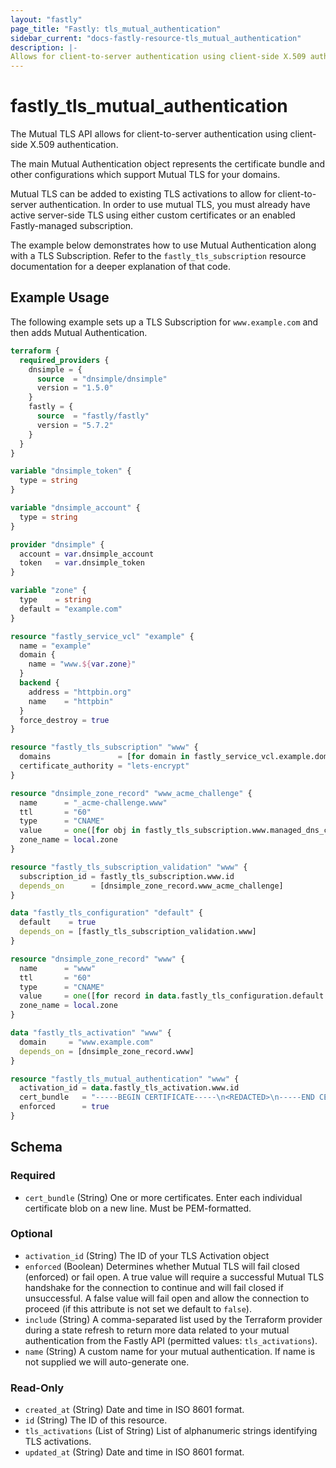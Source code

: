 ```yaml
---
layout: "fastly"
page_title: "Fastly: tls_mutual_authentication"
sidebar_current: "docs-fastly-resource-tls_mutual_authentication"
description: |-
Allows for client-to-server authentication using client-side X.509 authentication.
---
```


# fastly_tls_mutual_authentication

The Mutual TLS API allows for client-to-server authentication using client-side X.509 authentication.

The main Mutual Authentication object represents the certificate bundle and other configurations which support Mutual TLS for your domains.

Mutual TLS can be added to existing TLS activations to allow for client-to-server authentication. In order to use mutual TLS, you must already have active server-side TLS using either custom certificates or an enabled Fastly-managed subscription.

The example below demonstrates how to use Mutual Authentication along with a TLS Subscription. Refer to the `fastly_tls_subscription` resource documentation for a deeper explanation of that code.

## Example Usage

The following example sets up a TLS Subscription for `www.example.com` and then adds Mutual Authentication.

```terraform
terraform {
  required_providers {
    dnsimple = {
      source  = "dnsimple/dnsimple"
      version = "1.5.0"
    }
    fastly = {
      source  = "fastly/fastly"
      version = "5.7.2"
    }
  }
}

variable "dnsimple_token" {
  type = string
}

variable "dnsimple_account" {
  type = string
}

provider "dnsimple" {
  account = var.dnsimple_account
  token   = var.dnsimple_token
}

variable "zone" {
  type    = string
  default = "example.com"
}

resource "fastly_service_vcl" "example" {
  name = "example"
  domain {
    name = "www.${var.zone}"
  }
  backend {
    address = "httpbin.org"
    name    = "httpbin"
  }
  force_destroy = true
}

resource "fastly_tls_subscription" "www" {
  domains               = [for domain in fastly_service_vcl.example.domain : domain.name if domain.name == "www.${var.zone}"]
  certificate_authority = "lets-encrypt"
}

resource "dnsimple_zone_record" "www_acme_challenge" {
  name      = "_acme-challenge.www"
  ttl       = "60"
  type      = "CNAME"
  value     = one([for obj in fastly_tls_subscription.www.managed_dns_challenges : obj.record_value if obj.record_name == "_acme-challenge.www.${var.zone}"])
  zone_name = local.zone
}

resource "fastly_tls_subscription_validation" "www" {
  subscription_id = fastly_tls_subscription.www.id
  depends_on      = [dnsimple_zone_record.www_acme_challenge]
}

data "fastly_tls_configuration" "default" {
  default    = true
  depends_on = [fastly_tls_subscription_validation.www]
}

resource "dnsimple_zone_record" "www" {
  name      = "www"
  ttl       = "60"
  type      = "CNAME"
  value     = one([for record in data.fastly_tls_configuration.default.dns_records : record.record_value if record.record_type == "CNAME"])
  zone_name = local.zone
}

data "fastly_tls_activation" "www" {
  domain     = "www.example.com"
  depends_on = [dnsimple_zone_record.www]
}

resource "fastly_tls_mutual_authentication" "www" {
  activation_id = data.fastly_tls_activation.www.id
  cert_bundle   = "-----BEGIN CERTIFICATE-----\n<REDACTED>\n-----END CERTIFICATE-----"
  enforced      = true
}
```

<!-- schema generated by tfplugindocs -->
## Schema

### Required

- `cert_bundle` (String) One or more certificates. Enter each individual certificate blob on a new line. Must be PEM-formatted.

### Optional

- `activation_id` (String) The ID of your TLS Activation object
- `enforced` (Boolean) Determines whether Mutual TLS will fail closed (enforced) or fail open. A true value will require a successful Mutual TLS handshake for the connection to continue and will fail closed if unsuccessful. A false value will fail open and allow the connection to proceed (if this attribute is not set we default to `false`).
- `include` (String) A comma-separated list used by the Terraform provider during a state refresh to return more data related to your mutual authentication from the Fastly API (permitted values: `tls_activations`).
- `name` (String) A custom name for your mutual authentication. If name is not supplied we will auto-generate one.

### Read-Only

- `created_at` (String) Date and time in ISO 8601 format.
- `id` (String) The ID of this resource.
- `tls_activations` (List of String) List of alphanumeric strings identifying TLS activations.
- `updated_at` (String) Date and time in ISO 8601 format.
